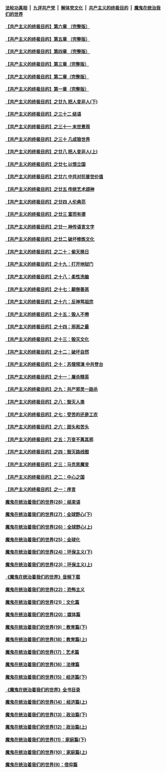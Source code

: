 ####  [法轮功真相](../../../../basic/blob/master/README.md?t=06081601) &nbsp;|&nbsp; [九评共产党](../../../../9ping.md/blob/master/README.md?t=06081601) &nbsp;|&nbsp; [解体党文化](../../../../jtdwh.md/blob/master/README.md?t=06081601)  &nbsp;|&nbsp; [共产主义的终极目的](../../../../gczydzjmd.md/blob/master/README.md?t=06081601) &nbsp;|&nbsp; [魔鬼在统治我们的世界](../../../../mgztzwmdsj.md/blob/master/README.md?t=06081601) 

#### [【共产主义的终极目的】第六章 （完整版）](../pages/nsc422/n11428913.md?t=06081601) 

#### [【共产主义的终极目的】第五章 （完整版）](../pages/nsc422/n11428912.md?t=06081601) 

#### [【共产主义的终极目的】第四章 （完整版）](../pages/nsc422/n11428907.md?t=06081601) 

#### [【共产主义的终极目的】第三章（完整版）](../pages/nsc422/n11428848.md?t=06081601) 

#### [【共产主义的终极目的】第二章（完整版）](../pages/nsc422/n11428831.md?t=06081601) 

#### [【共产主义的终极目的】第一章（完整版）](../pages/nsc422/n11417651.md?t=06081601) 

#### [【共产主义的终极目的】之廿九 把人变非人(下)](../pages/nsc422/n11344140.md?t=06081601) 

#### [【共产主义的终极目的】之三十二 结语](../pages/nsc422/n11360535.md?t=06081601) 

#### [【共产主义的终极目的】之三十一 末世景观](../pages/nsc422/n11351129.md?t=06081601) 

#### [【共产主义的终极目的】之三十 几成狼世界](../pages/nsc422/n11348280.md?t=06081601) 

#### [【共产主义的终极目的】之廿八 把人变非人(上)](../pages/nsc422/n11340492.md?t=06081601) 

#### [【共产主义的终极目的】之廿七 以恨立国](../pages/nsc422/n11336944.md?t=06081601) 

#### [【共产主义的终极目的】之廿六 中共对抗普世价值](../pages/nsc422/n11324785.md?t=06081601) 

#### [【共产主义的终极目的】之廿五 传统艺术颂神](../pages/nsc422/n11296396.md?t=06081601) 

#### [【共产主义的终极目的】之廿四 人伦典范](../pages/nsc422/n11296397.md?t=06081601) 

#### [【共产主义的终极目的】之廿三 富而有德](../pages/nsc422/n11283598.md?t=06081601) 

#### [【共产主义的终极目的】之廿一 神传语言文字](../pages/nsc422/n11263265.md?t=06081601) 

#### [【共产主义的终极目的】之廿二 破坏修炼文化](../pages/nsc422/n11245728.md?t=06081601) 

#### [【共产主义的终极目的】之二十：偷天换日](../pages/nsc422/n11238846.md?t=06081601) 

#### [【共产主义的终极目的】之十九：打开地狱门](../pages/nsc422/n11206376.md?t=06081601) 

#### [【共产主义的终极目的】之十八：柔性洗脑](../pages/nsc422/n11199994.md?t=06081601) 

#### [【共产主义的终极目的】之十七：颠倒善恶](../pages/nsc422/n11179782.md?t=06081601) 

#### [【共产主义的终极目的】之十六：反神骂祖宗](../pages/nsc422/n11166798.md?t=06081601) 

#### [【共产主义的终极目的】之十五：毁人不倦](../pages/nsc422/n11166792.md?t=06081601) 

#### [【共产主义的终极目的】之十四：邪恶之最](../pages/nsc422/n11150249.md?t=06081601) 

#### [【共产主义的终极目的】之十三：毁灭文化](../pages/nsc422/n11135227.md?t=06081601) 

#### [【共产主义的终极目的】之十二：破坏自然](../pages/nsc422/n11135214.md?t=06081601) 

#### [【共产主义的终极目的】之十：苏俄预演 中共登台](../pages/nsc422/n11118424.md?t=06081601) 

#### [【共产主义的终极目的】之十一：屠杀精英](../pages/nsc422/n11118442.md?t=06081601) 

#### [【共产主义的终极目的】之九：共产邪灵一路杀](../pages/nsc422/n11114139.md?t=06081601) 

#### [【共产主义的终极目的】之八：毁灭人类](../pages/nsc422/n11108503.md?t=06081601) 

#### [【共产主义的终极目的】之七：受苦的还是工农](../pages/nsc422/n11101809.md?t=06081601) 

#### [【共产主义的终极目的】之六：甜头和苦头](../pages/nsc422/n11096971.md?t=06081601) 

#### [【共产主义的终极目的】之五：万变不离其邪](../pages/nsc422/n11091285.md?t=06081601) 

#### [【共产主义的终极目的】之四：毁灭路线图](../pages/nsc422/n11086284.md?t=06081601) 

#### [【共产主义的终极目的】之三：马克思魔变](../pages/nsc422/n11061941.md?t=06081601) 

#### [【共产主义的终极目的】之二：中心之国](../pages/nsc422/n11047728.md?t=06081601) 

#### [【共产主义的终极目的】之一：序言](../pages/nsc422/n11086077.md?t=06081601) 

#### [魔鬼在统治着我们的世界(28)：结束语](../pages/nsc422/n10936246.md?t=06081601) 

#### [魔鬼在统治着我们的世界(27)：全球野心(下)](../pages/nsc422/n10928319.md?t=06081601) 

#### [魔鬼在统治着我们的世界(26)：全球野心(上)](../pages/nsc422/n10900318.md?t=06081601) 

#### [魔鬼在统治着我们的世界(25)：全球化](../pages/nsc422/n10788205.md?t=06081601) 

#### [魔鬼在统治着我们的世界(24)：环保主义(下)](../pages/nsc422/n10695307.md?t=06081601) 

#### [魔鬼在统治着我们的世界(23)：环保主义(上)](../pages/nsc422/n10688613.md?t=06081601) 

#### [《魔鬼在统治着我们的世界》音频下载](../pages/nsc422/n10635553.md?t=06081601) 

#### [魔鬼在统治着我们的世界(22)：恐怖主义](../pages/nsc422/n10614727.md?t=06081601) 

#### [魔鬼在统治着我们的世界(21)：文化篇](../pages/nsc422/n10597706.md?t=06081601) 

#### [魔鬼在统治着我们的世界(20)：媒体篇](../pages/nsc422/n10586579.md?t=06081601) 

#### [魔鬼在统治着我们的世界(19)：教育篇(下)](../pages/nsc422/n10564808.md?t=06081601) 

#### [魔鬼在统治着我们的世界(18)：教育篇(上)](../pages/nsc422/n10526970.md?t=06081601) 

#### [魔鬼在统治着我们的世界(17)：艺术篇](../pages/nsc422/n10499093.md?t=06081601) 

#### [魔鬼在统治着我们的世界(16)：法律篇](../pages/nsc422/n10485969.md?t=06081601) 

#### [魔鬼在统治着我们的世界(15)：经济篇(下)](../pages/nsc422/n10469975.md?t=06081601) 

#### [《魔鬼在统治着我们的世界》全书目录](../pages/nsc422/n10464261.md?t=06081601) 

#### [魔鬼在统治着我们的世界(14)：经济篇(上)](../pages/nsc422/n10457370.md?t=06081601) 

#### [魔鬼在统治着我们的世界(13)：政治篇(下)](../pages/nsc422/n10448270.md?t=06081601) 

#### [魔鬼在统治着我们的世界(12)：政治篇(上)](../pages/nsc422/n10444576.md?t=06081601) 

#### [魔鬼在统治着我们的世界(11)：家庭篇(下)](../pages/nsc422/n10440961.md?t=06081601) 

#### [魔鬼在统治着我们的世界(10)：家庭篇(上)](../pages/nsc422/n10435448.md?t=06081601) 

#### [魔鬼在统治着我们的世界(9)：信仰篇](../pages/nsc422/n10432159.md?t=06081601) 

